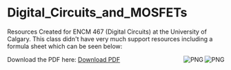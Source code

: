 # Digital_Circuits_and_MOSFETs
Resources Created for ENCM 467 (Digital Circuits) at the University of Calgary. This class didn't have very much support resources including a formula sheet which can be seen below:

<img align="right" alt="PNG" src="https://github.com/nickrallison/Digital_Circuits_and_MOSFETs/blob/main/assets/ENCM_467_Formulas-1.png" />
<img align="right" alt="PNG" src="https://github.com/nickrallison/Digital_Circuits_and_MOSFETs/blob/main/assets/ENCM_467_Formulas-2.pngf" />

Download the PDF here: <a href="https://github.com/nickrallison/Digital_Circuits_and_MOSFETs/blob/main/assets/ENCM_467_Formulas.pdf">Download PDF</a>

